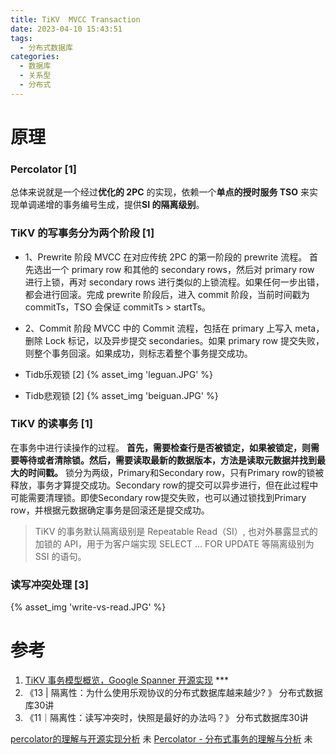 ```yaml
---
title: TiKV  MVCC Transaction
date: 2023-04-10 15:43:51
tags:
  - 分布式数据库
categories:  
  - 数据库
  - 关系型
  - 分布式
---
```


<p></p>
<!-- more -->


# 原理 
### Percolator  [1]

  总体来说就是一个经过**优化的 2PC** 的实现，依赖一个**单点的授时服务 TSO** 来实现单调递增的事务编号生成，提供**SI 的隔离级别**。

### TiKV 的写事务分为两个阶段  [1]
+ 1、Prewrite 阶段
  MVCC 在对应传统 2PC 的第一阶段的 prewrite 流程。
  首先选出一个 primary row 和其他的 secondary rows，然后对 primary row 进行上锁，再对 secondary rows 进行类似的上锁流程。如果任何一步出错，都会进行回滚。完成 prewrite 阶段后，进入 commit 阶段，当前时间戳为 commitTs，TSO 会保证 commitTs > startTs。

+ 2、Commit 阶段
  MVCC 中的 Commit 流程，包括在 primary 上写入 meta，删除 Lock 标记，以及异步提交 secondaries。如果 primary row 提交失败，则整个事务回滚。如果成功，则标志着整个事务提交成功。

+ Tidb乐观锁 [2]
{% asset_img  'leguan.JPG' %}

+ Tidb悲观锁 [2]
{% asset_img  'beiguan.JPG' %}

### TiKV 的读事务  [1]
  在事务中进行读操作的过程。
  **首先，需要检查行是否被锁定，如果被锁定，则需要等待或者清除锁。然后，需要读取最新的数据版本，方法是读取元数据并找到最大的时间戳。** 锁分为两级，Primary和Secondary row，只有Primary row的锁被释放，事务才算提交成功。Secondary row的提交可以异步进行，但在此过程中可能需要清理锁。即使Secondary row提交失败，也可以通过锁找到Primary row，并根据元数据确定事务是回滚还是提交成功。

> TiKV 的事务默认隔离级别是 Repeatable Read（SI）, 也对外暴露显式的加锁的 API，用于为客户端实现 SELECT … FOR UPDATE 等隔离级别为 SSI 的语句。


###  读写冲突处理 [3]
{% asset_img  'write-vs-read.JPG' %}

# 参考

1. [TiKV 事务模型概览，Google Spanner 开源实现](https://cn.pingcap.com/blog/tidb-transaction-model)  *** 
2. 《13 | 隔离性：为什么使用乐观协议的分布式数据库越来越少? 》  分布式数据库30讲
3. 《11｜隔离性：读写冲突时，快照是最好的办法吗？》 分布式数据库30讲


[percolator的理解与开源实现分析](https://zhuanlan.zhihu.com/p/149377959)   未
[Percolator - 分布式事务的理解与分析](https://zhuanlan.zhihu.com/p/261115166)   未